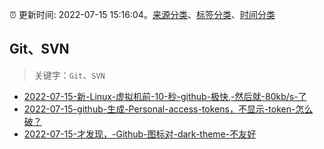 :alarm_clock: 更新时间: 2022-07-15 15:16:04。[来源分类](../README.md)、[标签分类](../TAGS.md)、[时间分类](../TIMELINE.md)

## Git、SVN


> 关键字：`Git`、`SVN`



- [2022-07-15-新-Linux-虚拟机前-10-秒-github-极快,-然后就-80kb/s-了](https://www.v2ex.com/t/866524) 
- [2022-07-15-github-生成-Personal-access-tokens，不显示-token-怎么破？](https://www.v2ex.com/t/866521) 
- [2022-07-15-才发现，-Github-图标对-dark-theme-不友好](https://www.v2ex.com/t/866512) 